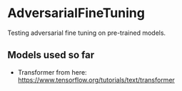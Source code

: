 # AdversarialFineTuning
Testing adversarial fine tuning on pre-trained models. 

## Models used so far
- Transformer from here: https://www.tensorflow.org/tutorials/text/transformer